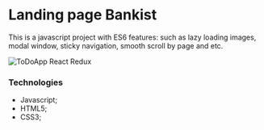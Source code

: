 # Landing page Bankist

This is a javascript project with ES6 features: such as lazy loading images, modal window, sticky navigation, smooth scroll by page and etc.

![ToDoApp React Redux](http://komornyi.space/static/img/projects/4.png)

### Technologies

-   Javascript;
-   HTML5;
-   CSS3;
